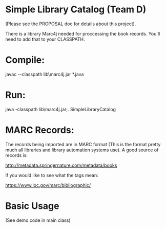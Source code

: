 # Simple Library Catalog (Team D)

(Please see the PROPOSAL doc for details about this project).

There is a library Marc4j needed for proccessing the book records. You'll need to add that to your CLASSPATH. 

# Compile:
javac --classpath lib\marc4j.jar *.java

# Run:
java -classpath lib\marc4j.jar;. SimpleLibraryCatalog

# MARC Records:
The records being imported are in MARC format (This is the format pretty much all libraries and library automation systems use). A good source of records is:

http://metadata.springernature.com/metadata/books

If you would like to see what the tags mean:

https://www.loc.gov/marc/bibliographic/


# Basic Usage

(See demo code in main class)